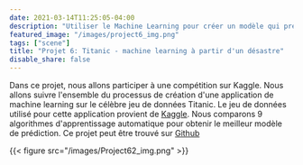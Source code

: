 ```yaml
---
date: 2021-03-14T11:25:05-04:00
description: "Utiliser le Machine Learning pour créer un modèle qui prédit quels passagers ont survécu au naufrage du Titanic."
featured_image: "/images/project6_img.png"
tags: ["scene"]
title: "Projet 6: Titanic - machine learning à partir d'un désastre"
disable_share: false
---
```


Dans ce projet, nous allons participer à une compétition sur Kaggle.
Nous allons suivre l'ensemble du processus de création d'une application de machine learning sur le célèbre jeu de données Titanic. Le jeu de données utilisé pour cette application provient de [Kaggle](https://www.kaggle.com/c/titanic/data). Nous comparons 9 algorithmes d'apprentissage automatique pour obtenir le meilleur modèle de prédiction. Ce projet peut être trouvé sur [Github](https://github.com/daidi06/Project6)

{{< figure src="/images/Project62_img.png" >}}
